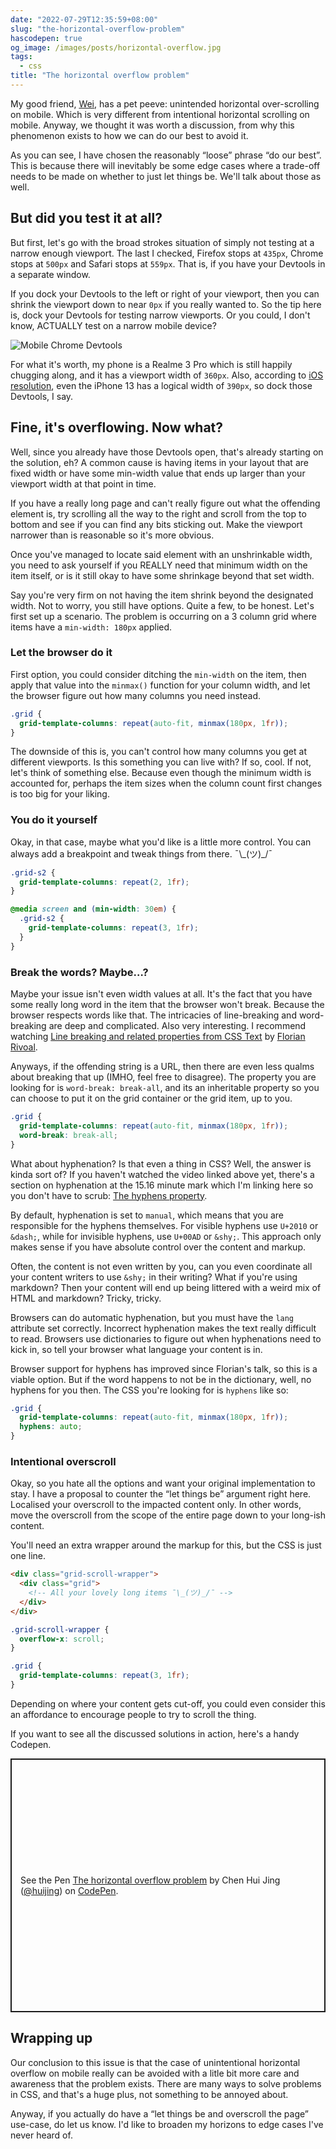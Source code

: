 ```yaml
---
date: "2022-07-29T12:35:59+08:00"
slug: "the-horizontal-overflow-problem"
hascodepen: true
og_image: /images/posts/horizontal-overflow.jpg
tags:
  - css
title: "The horizontal overflow problem"
---
```


My good friend, [Wei](https://wgea.io/), has a pet peeve: unintended horizontal over-scrolling on mobile. Which is very different from intentional horizontal scrolling on mobile. Anyway, we thought it was worth a discussion, from why this phenomenon exists to how we can do our best to avoid it.

As you can see, I have chosen the reasonably “loose” phrase “do our best”. This is because there will inevitably be some edge cases where a trade-off needs to be made on whether to just let things be. We'll talk about those as well.

## But did you test it at all?

But first, let's go with the broad strokes situation of simply not testing at a narrow enough viewport. The last I checked, Firefox stops at `435px`, Chrome stops at `500px` and Safari stops at `559px`. That is, if you have your Devtools in a separate window.

If you dock your Devtools to the left or right of your viewport, then you can shrink the viewport down to near `0px` if you really wanted to. So the tip here is, dock your Devtools for testing narrow viewports. Or you could, I don't know, ACTUALLY test on a narrow mobile device?

<img src="/images/posts/horizontal-overflow/mobile-devtools.png" srcset="/images/posts/horizontal-overflow/mobile-devtools@2x.png 2x" alt="Mobile Chrome Devtools" />

For what it's worth, my phone is a Realme 3 Pro which is still happily chugging along, and it has a viewport width of `360px`. Also, according to [iOS resolution](https://www.ios-resolution.com/), even the iPhone 13 has a logical width of `390px`, so dock those Devtools, I say.

## Fine, it's overflowing. Now what?

Well, since you already have those Devtools open, that's already starting on the solution, eh? A common cause is having items in your layout that are fixed width or have some min-width value that ends up larger than your viewport width at that point in time.

If you have a really long page and can't really figure out what the offending element is, try scrolling all the way to the right and scroll from the top to bottom and see if you can find any bits sticking out. Make the viewport narrower than is reasonable so it's more obvious.

Once you've managed to locate said element with an unshrinkable width, you need to ask yourself if you REALLY need that minimum width on the item itself, or is it still okay to have some shrinkage beyond that set width.

Say you're very firm on not having the item shrink beyond the designated width. Not to worry, you still have options. Quite a few, to be honest. Let's first set up a scenario. The problem is occurring on a 3 column grid where items have a `min-width: 180px` applied.

### Let the browser do it

First option, you could consider ditching the `min-width` on the item, then apply that value into the `minmax()` function for your column width, and let the browser figure out how many columns you need instead.

```css
.grid {
  grid-template-columns: repeat(auto-fit, minmax(180px, 1fr));
}
```

The downside of this is, you can't control how many columns you get at different viewports. Is this something you can live with? If so, cool. If not, let's think of something else. Because even though the minimum width is accounted for, perhaps the item sizes when the column count first changes is too big for your liking.

### You do it yourself

Okay, in that case, maybe what you'd like is a little more control. You can always add a breakpoint and tweak things from there. <span class="kaomoji">¯\\\_(ツ)\_/¯</span>

```css
.grid-s2 {
  grid-template-columns: repeat(2, 1fr);
}

@media screen and (min-width: 30em) {
  .grid-s2 {
    grid-template-columns: repeat(3, 1fr);
  }
}
```

### Break the words? Maybe…?

Maybe your issue isn't even width values at all. It's the fact that you have some really long word in the item that the browser won't break. Because the browser respects words like that. The intricacies of line-breaking and word-breaking are deep and complicated. Also very interesting. I recommend watching [Line breaking and related properties from CSS Text](https://youtu.be/hXP0M7Um1dI) by [Florian Rivoal](https://florian.rivoal.net/cv.html).

Anyways, if the offending string is a URL, then there are even less qualms about breaking that up (IMHO, feel free to disagree). The property you are looking for is `word-break: break-all`, and its an inheritable property so you can choose to put it on the grid container or the grid item, up to you.

```css
.grid {
  grid-template-columns: repeat(auto-fit, minmax(180px, 1fr));
  word-break: break-all;
}
```

What about hyphenation? Is that even a thing in CSS? Well, the answer is kinda sort of? If you haven't watched the video linked above yet, there's a section on hyphenation at the 15.16 minute mark which I'm linking here so you don't have to scrub: [The hyphens property](https://youtu.be/hXP0M7Um1dI?t=916).

By default, hyphenation is set to `manual`, which means that you are responsible for the hyphens themselves. For visible hyphens use `U+2010` or `&dash;`, while for invisible hyphens, use `U+00AD` or `&shy;`. This approach only makes sense if you have absolute control over the content and markup.

Often, the content is not even written by you, can you even coordinate all your content writers to use `&shy;` in their writing? What if you're using markdown? Then your content will end up being littered with a weird mix of HTML and markdown? Tricky, tricky.

Browsers can do automatic hyphenation, but you must have the `lang` attribute set correctly. Incorrect hyphenation makes the text really difficult to read. Browsers use dictionaries to figure out when hyphenations need to kick in, so tell your browser what language your content is in.

Browser support for hyphens has improved since Florian's talk, so this is a viable option. But if the word happens to not be in the dictionary, well, no hyphens for you then. The CSS you're looking for is `hyphens` like so:

```css
.grid {
  grid-template-columns: repeat(auto-fit, minmax(180px, 1fr));
  hyphens: auto;
}
```

### Intentional overscroll

Okay, so you hate all the options and want your original implementation to stay. I have a proposal to counter the “let things be” argument right here. Localised your overscroll to the impacted content only. In other words, move the overscroll from the scope of the entire page down to your long-ish content.

You'll need an extra wrapper around the markup for this, but the CSS is just one line.

```html
<div class="grid-scroll-wrapper">
  <div class="grid">
    <!-- All your lovely long items ¯\_(ツ)_/¯ -->
  </div>
</div>
```

```css
.grid-scroll-wrapper {
  overflow-x: scroll;
}

.grid {
  grid-template-columns: repeat(3, 1fr);
}
```

Depending on where your content gets cut-off, you could even consider this an affordance to encourage people to try to scroll the thing.

If you want to see all the discussed solutions in action, here's a handy Codepen.

<p class="codepen" data-height="406" data-default-tab="result" data-slug-hash="mdxyRgV" data-user="huijing" style="height: 406px; box-sizing: border-box; display: flex; align-items: center; justify-content: center; border: 2px solid; margin: 1em 0; padding: 1em;">
  <span>See the Pen <a href="https://codepen.io/huijing/pen/mdxyRgV">
  The horizontal overflow problem</a> by Chen Hui Jing (<a href="https://codepen.io/huijing">@huijing</a>)
  on <a href="https://codepen.io">CodePen</a>.</span>
</p>

## Wrapping up

Our conclusion to this issue is that the case of unintentional horizontal overflow on mobile really can be avoided with a litle bit more care and awareness that the problem exists. There are many ways to solve problems in CSS, and that's a huge plus, not something to be annoyed about.

Anyway, if you actually do have a “let things be and overscroll the page” use-case, do let us know. I'd like to broaden my horizons to edge cases I've never heard of.
